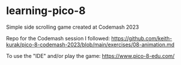 # learning-pico-8
Simple side scrolling game created at Codemash 2023

Repo for the Codemash session I followed: https://github.com/keith-kurak/pico-8-codemash-2023/blob/main/exercises/08-animation.md

To use the "IDE" and/or play the game: https://www.pico-8-edu.com/

